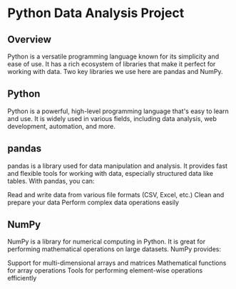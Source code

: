 # Python Data Analysis Project
## Overview
Python is a versatile programming language known for its simplicity and ease of use. It has a rich ecosystem of libraries that make it perfect for working with data. Two key libraries we use here are pandas and NumPy.

## Python
Python is a powerful, high-level programming language that's easy to learn and use. It is widely used in various fields, including data analysis, web development, automation, and more.

## pandas
pandas is a library used for data manipulation and analysis. It provides fast and flexible tools for working with data, especially structured data like tables. With pandas, you can:

Read and write data from various file formats (CSV, Excel, etc.)
Clean and prepare your data
Perform complex data operations easily

## NumPy
NumPy is a library for numerical computing in Python. It is great for performing mathematical operations on large datasets. NumPy provides:

Support for multi-dimensional arrays and matrices
Mathematical functions for array operations
Tools for performing element-wise operations efficiently


